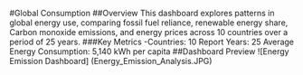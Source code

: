 #Global Consumption
##Overview
This dashboard explores patterns in global energy use, comparing fossil fuel reliance, renewable energy share, Carbon monoxide emissions, and energy prices across 10 countries over a period of 25 years.
###Key Metrics
-Countries: 10
Report Years: 25
Average Energy Consumption: 5,140 kWh per capita
##Dashboard Preview
![Energy Emission Dashboard]
(Energy_Emission_Analysis.JPG)
